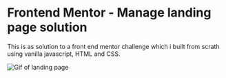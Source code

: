 # Frontend Mentor - Manage landing page solution


This is as solution to a front end mentor challenge which i built from scrath using vanilla javascript, HTML and CSS.

![Gif of landing page](Untitled.gif)

